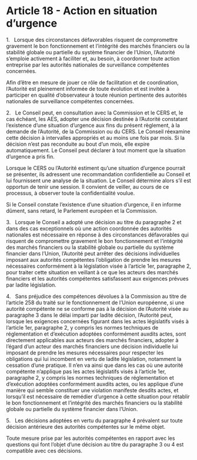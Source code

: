 # Article 18 - Action en situation d’urgence


1.   Lorsque des circonstances défavorables risquent de compromettre gravement le bon fonctionnement et l’intégrité des marchés financiers ou la stabilité globale ou partielle du système financier de l’Union, l’Autorité s’emploie activement à faciliter et, au besoin, à coordonner toute action entreprise par les autorités nationales de surveillance compétentes concernées.

Afin d’être en mesure de jouer ce rôle de facilitation et de coordination, l’Autorité est pleinement informée de toute évolution et est invitée à participer en qualité d’observateur à toute réunion pertinente des autorités nationales de surveillance compétentes concernées.

2.   Le Conseil peut, en consultation avec la Commission et le CERS et, le cas échéant, les AES, adopter une décision destinée à l’Autorité constatant l’existence d’une situation d’urgence aux fins du présent règlement, à la demande de l’Autorité, de la Commission ou du CERS. Le Conseil réexamine cette décision à intervalles appropriés et au moins une fois par mois. Si la décision n’est pas reconduite au bout d’un mois, elle expire automatiquement. Le Conseil peut déclarer à tout moment que la situation d’urgence a pris fin.

Lorsque le CERS ou l’Autorité estiment qu’une situation d’urgence pourrait se présenter, ils adressent une recommandation confidentielle au Conseil et lui fournissent une analyse de la situation. Le Conseil détermine alors s’il est opportun de tenir une session. Il convient de veiller, au cours de ce processus, à observer toute la confidentialité voulue.

Si le Conseil constate l’existence d’une situation d’urgence, il en informe dûment, sans retard, le Parlement européen et la Commission.

3.   Lorsque le Conseil a adopté une décision au titre du paragraphe 2 et dans des cas exceptionnels où une action coordonnée des autorités nationales est nécessaire en réponse à des circonstances défavorables qui risquent de compromettre gravement le bon fonctionnement et l’intégrité des marchés financiers ou la stabilité globale ou partielle du système financier dans l’Union, l’Autorité peut arrêter des décisions individuelles imposant aux autorités compétentes l’obligation de prendre les mesures nécessaires conformément à la législation visée à l’article 1er, paragraphe 2, pour traiter cette situation en veillant à ce que les acteurs des marchés financiers et les autorités compétentes satisfassent aux exigences prévues par ladite législation.

4.   Sans préjudice des compétences dévolues à la Commission au titre de l’article 258 du traité sur le fonctionnement de l’Union européenne, si une autorité compétente ne se conforme pas à la décision de l’Autorité visée au paragraphe 3 dans le délai imparti par ladite décision, l’Autorité peut, lorsque les exigences concernées figurant dans les actes législatifs visés à l’article 1er, paragraphe 2, y compris les normes techniques de réglementation et d’exécution adoptées conformément auxdits actes, sont directement applicables aux acteurs des marchés financiers, adopter à l’égard d’un acteur des marchés financiers une décision individuelle lui imposant de prendre les mesures nécessaires pour respecter les obligations qui lui incombent en vertu de ladite législation, notamment la cessation d’une pratique. Il n’en va ainsi que dans les cas où une autorité compétente n’applique pas les actes législatifs visés à l’article 1er, paragraphe 2, y compris les normes techniques de réglementation et d’exécution adoptées conformément auxdits actes, ou les applique d’une manière qui semble constituer une violation manifeste desdits actes, et lorsqu’il est nécessaire de remédier d’urgence à cette situation pour rétablir le bon fonctionnement et l’intégrité des marchés financiers ou la stabilité globale ou partielle du système financier dans l’Union.

5.   Les décisions adoptées en vertu du paragraphe 4 prévalent sur toute décision antérieure des autorités compétentes sur le même objet.

Toute mesure prise par les autorités compétentes en rapport avec les questions qui font l’objet d’une décision au titre du paragraphe 3 ou 4 est compatible avec ces décisions.
